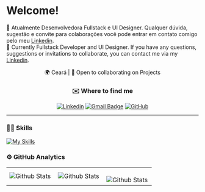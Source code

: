 # Welcome!
🌱 Atualmente Desenvolvedora Fullstack e UI Designer. Qualquer dúvida, sugestão e convite para colaborações você pode entrar em contato comigo pelo meu [Linkedin](https://www.linkedin.com/in/tifanyanunes/).
<br/>
🌱 Currently Fullstack Developer and UI Designer. If you have any questions, suggestions or invitations to collaborate, you can contact me via my [Linkedin](https://www.linkedin.com/in/tifanyanunes/).

<div align="center">🌍  Ceará | 🤝  Open to collaborating on Projects

### ✉️ Where to find me
[![Linkedin](https://img.shields.io/badge/-linkedin-blue?style=flat-square&logo=Linkedin&logoColor=white&link=https://www.linkedin.com/in/tifanyanunes/)](https://www.linkedin.com/in/tifanyanunes/)
[![Gmail Badge](https://img.shields.io/badge/-email-006bed?style=flat-square&logo=Gmail&logoColor=white&link=mailto:contato.tifanynunes@gmail.com)](mailto:contato.tifanynunes@gmail.com)
[![GitHub](https://img.shields.io/github/followers/tifmoou?label=follow&style=social)](https://github.com/tifmoou)

</div>

---

### 🧑‍💻 Skills
[![My Skills](https://skillicons.dev/icons?i=html,css,js,nodejs,ts,react,express,vite,postgres,mysql,sequelize,tailwind,figma,git,vscode)](https://skillicons.dev)

### ⚙️ GitHub Analytics

<table>
  <tr>
    <td>
      <img
        align="left"
        src="https://github-readme-stats.vercel.app/api?username=tifmoou&theme=dark&hide_border=false&include_all_commits=true"
        alt="Github Stats"
      />
    </td>
    <td>
      <img
        align="left"
        src="https://github-readme-stats.vercel.app/api/top-langs/?username=tifmoou&hide=html,css&theme=dark&hide_border=false&include_all_commits=true&count_private=true&layout=compact"
        alt="Github Stats"
      />
    </td>
    <td>
      <br />
      <img
        align="left"
        src="https://github-readme-streak-stats.herokuapp.com/?user=tifmoou&theme=dark&hide_border=false"
        alt="Github Stats"
      />
    </td>
  </tr>
</table>
